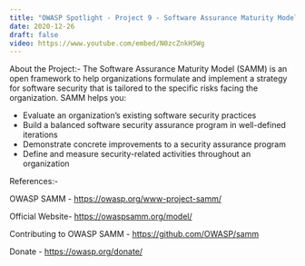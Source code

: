 ```yaml
---
title: "OWASP Spotlight - Project 9 - Software Assurance Maturity Model (SAMM)"
date: 2020-12-26
draft: false
video: https://www.youtube.com/embed/N0zcZnkH5Wg
---
```


About the Project:-
The Software Assurance Maturity Model (SAMM) is an open framework to help organizations formulate and implement a strategy for software security that is tailored to the specific risks facing the organization. SAMM helps you:
* Evaluate an organization’s existing software security practices
* Build a balanced software security assurance program in well-defined iterations
* Demonstrate concrete improvements to a security assurance program
* Define and measure security-related activities throughout an organization

References:-

OWASP SAMM - https://owasp.org/www-project-samm/​

Official Website- https://owaspsamm.org/model/​

Contributing to OWASP SAMM - https://github.com/OWASP/samm​

Donate - https://owasp.org/donate/
